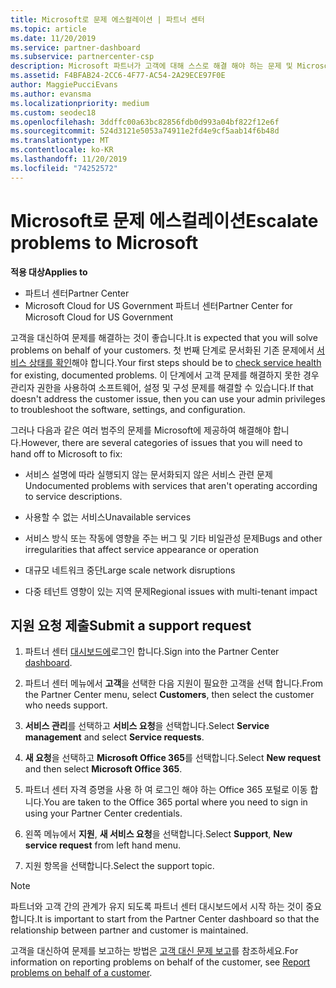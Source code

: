 ```yaml
---
title: Microsoft로 문제 에스컬레이션 | 파트너 센터
ms.topic: article
ms.date: 11/20/2019
ms.service: partner-dashboard
ms.subservice: partnercenter-csp
description: Microsoft 파트너가 고객에 대해 스스로 해결 해야 하는 문제 및 Microsoft로 에스컬레이션 해야 할 수 있는 문제에 대해 알아보세요.
ms.assetid: F4BFAB24-2CC6-4F77-AC54-2A29ECE97F0E
author: MaggiePucciEvans
ms.author: evansma
ms.localizationpriority: medium
ms.custom: seodec18
ms.openlocfilehash: 3ddffc00a63bc82856fdb0d993a04bf822f12e6f
ms.sourcegitcommit: 524d3121e5053a74911e2fd4e9cf5aab14f6b48d
ms.translationtype: MT
ms.contentlocale: ko-KR
ms.lasthandoff: 11/20/2019
ms.locfileid: "74252572"
---
```

# <a name="escalate-problems-to-microsoft"></a><span data-ttu-id="8736b-103">Microsoft로 문제 에스컬레이션</span><span class="sxs-lookup"><span data-stu-id="8736b-103">Escalate problems to Microsoft</span></span>

<span data-ttu-id="8736b-104">**적용 대상**</span><span class="sxs-lookup"><span data-stu-id="8736b-104">**Applies to**</span></span>

-  <span data-ttu-id="8736b-105">파트너 센터</span><span class="sxs-lookup"><span data-stu-id="8736b-105">Partner Center</span></span>
-  <span data-ttu-id="8736b-106">Microsoft Cloud for US Government 파트너 센터</span><span class="sxs-lookup"><span data-stu-id="8736b-106">Partner Center for Microsoft Cloud for US Government</span></span>

<span data-ttu-id="8736b-107">고객을 대신하여 문제를 해결하는 것이 좋습니다.</span><span class="sxs-lookup"><span data-stu-id="8736b-107">It is expected that you will solve problems on behalf of your customers.</span></span> <span data-ttu-id="8736b-108">첫 번째 단계로 문서화된 기존 문제에서 [서비스 상태를 확인](check-service-health.md)해야 합니다.</span><span class="sxs-lookup"><span data-stu-id="8736b-108">Your first steps should be to [check service health](check-service-health.md) for existing, documented problems.</span></span> <span data-ttu-id="8736b-109">이 단계에서 고객 문제를 해결하지 못한 경우 관리자 권한을 사용하여 소프트웨어, 설정 및 구성 문제를 해결할 수 있습니다.</span><span class="sxs-lookup"><span data-stu-id="8736b-109">If that doesn't address the customer issue, then you can use your admin privileges to troubleshoot the software, settings, and configuration.</span></span>

<span data-ttu-id="8736b-110">그러나 다음과 같은 여러 범주의 문제를 Microsoft에 제공하여 해결해야 합니다.</span><span class="sxs-lookup"><span data-stu-id="8736b-110">However, there are several categories of issues that you will need to hand off to Microsoft to fix:</span></span>

- <span data-ttu-id="8736b-111">서비스 설명에 따라 실행되지 않는 문서화되지 않은 서비스 관련 문제</span><span class="sxs-lookup"><span data-stu-id="8736b-111">Undocumented problems with services that aren't operating according to service descriptions.</span></span>

- <span data-ttu-id="8736b-112">사용할 수 없는 서비스</span><span class="sxs-lookup"><span data-stu-id="8736b-112">Unavailable services</span></span>

- <span data-ttu-id="8736b-113">서비스 방식 또는 작동에 영향을 주는 버그 및 기타 비일관성 문제</span><span class="sxs-lookup"><span data-stu-id="8736b-113">Bugs and other irregularities that affect service appearance or operation</span></span>

- <span data-ttu-id="8736b-114">대규모 네트워크 중단</span><span class="sxs-lookup"><span data-stu-id="8736b-114">Large scale network disruptions</span></span>

- <span data-ttu-id="8736b-115">다중 테넌트 영향이 있는 지역 문제</span><span class="sxs-lookup"><span data-stu-id="8736b-115">Regional issues with multi-tenant impact</span></span>

## <a name="submit-a-support-request"></a><span data-ttu-id="8736b-116">지원 요청 제출</span><span class="sxs-lookup"><span data-stu-id="8736b-116">Submit a support request</span></span>

1. <span data-ttu-id="8736b-117">파트너 센터 [대시보드에](https://partner.microsoft.com/dashboard)로그인 합니다.</span><span class="sxs-lookup"><span data-stu-id="8736b-117">Sign into the Partner Center [dashboard](https://partner.microsoft.com/dashboard).</span></span>

2. <span data-ttu-id="8736b-118">파트너 센터 메뉴에서 **고객**을 선택한 다음 지원이 필요한 고객을 선택 합니다.</span><span class="sxs-lookup"><span data-stu-id="8736b-118">From the Partner Center menu, select **Customers**, then select the customer who needs support.</span></span>

3. <span data-ttu-id="8736b-119">**서비스 관리**를 선택하고 **서비스 요청**을 선택합니다.</span><span class="sxs-lookup"><span data-stu-id="8736b-119">Select **Service management** and select **Service requests**.</span></span>

4. <span data-ttu-id="8736b-120">**새 요청**을 선택하고 **Microsoft Office 365**를 선택합니다.</span><span class="sxs-lookup"><span data-stu-id="8736b-120">Select **New request** and then select **Microsoft Office 365**.</span></span>

5. <span data-ttu-id="8736b-121">파트너 센터 자격 증명을 사용 하 여 로그인 해야 하는 Office 365 포털로 이동 합니다.</span><span class="sxs-lookup"><span data-stu-id="8736b-121">You are taken to the Office 365 portal where you need to sign in using your Partner Center credentials.</span></span>

6. <span data-ttu-id="8736b-122">왼쪽 메뉴에서 **지원**, **새 서비스 요청**을 선택합니다.</span><span class="sxs-lookup"><span data-stu-id="8736b-122">Select **Support**, **New service request** from left hand menu.</span></span>

7. <span data-ttu-id="8736b-123">지원 항목을 선택합니다.</span><span class="sxs-lookup"><span data-stu-id="8736b-123">Select the support topic.</span></span>

>[!NOTE]
><span data-ttu-id="8736b-124">파트너와 고객 간의 관계가 유지 되도록 파트너 센터 대시보드에서 시작 하는 것이 중요 합니다.</span><span class="sxs-lookup"><span data-stu-id="8736b-124">It is important to start from the Partner Center dashboard so that the relationship between partner and customer is maintained.</span></span> 


<span data-ttu-id="8736b-125">고객을 대신하여 문제를 보고하는 방법은 [고객 대신 문제 보고](report-problems-on-behalf-of-a-customer.md)를 참조하세요.</span><span class="sxs-lookup"><span data-stu-id="8736b-125">For information on reporting problems on behalf of the customer, see [Report problems on behalf of a customer](report-problems-on-behalf-of-a-customer.md).</span></span>

 

 



